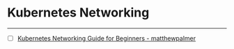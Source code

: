 # Kubernetes Networking
---

- [ ] [Kubernetes Networking Guide for Beginners - matthewpalmer](https://matthewpalmer.net/kubernetes-app-developer/articles/kubernetes-networking-guide-beginners.html)
